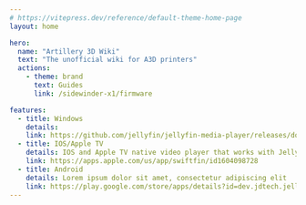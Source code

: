 ```yaml
---
# https://vitepress.dev/reference/default-theme-home-page
layout: home

hero:
  name: "Artillery 3D Wiki"
  text: "The unofficial wiki for A3D printers"
  actions:
    - theme: brand
      text: Guides
      link: /sidewinder-x1/firmware

features:
  - title: Windows
    details:
    link: https://github.com/jellyfin/jellyfin-media-player/releases/download/v1.9.0/JellyfinMediaPlayer-1.9.0-windows-x64.exe
  - title: IOS/Apple TV
    details: IOS and Apple TV native video player that works with Jellyfin
    link: https://apps.apple.com/us/app/swiftfin/id1604098728
  - title: Android
    details: Lorem ipsum dolor sit amet, consectetur adipiscing elit
    link: https://play.google.com/store/apps/details?id=dev.jdtech.jellyfin&hl=en_US&gl=US
---
```


